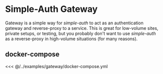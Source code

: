 # Simple-Auth Gateway

Gateway is a simple way for *simple-auth* to act as an authentication gateway and reverse-proxy to a service.  This is great for low-volume sites, private setups, or testing, but you probably don't want to use *simple-auth* as a reverse-proxy in high-volume situations (for many reasons).

## docker-compose

<<< @/../examples/gateway/docker-compose.yml

